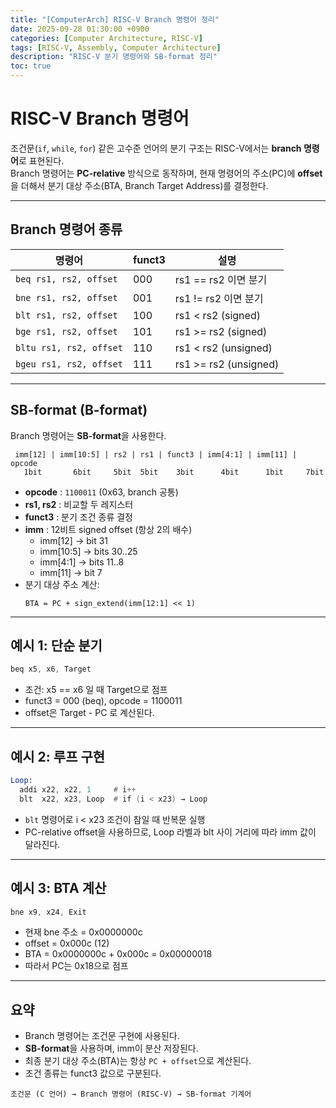 ```yaml
---
title: "[ComputerArch] RISC-V Branch 명령어 정리"
date: 2025-09-28 01:30:00 +0900
categories: [Computer Architecture, RISC-V]
tags: [RISC-V, Assembly, Computer Architecture]
description: "RISC-V 분기 명령어와 SB-format 정리"
toc: true
---
```


# RISC-V Branch 명령어

조건문(`if`, `while`, `for`) 같은 고수준 언어의 분기 구조는 RISC-V에서는 **branch 명령어**로 표현된다.  
Branch 명령어는 **PC-relative** 방식으로 동작하며, 현재 명령어의 주소(PC)에 **offset**을 더해서 분기 대상 주소(BTA, Branch Target Address)를 결정한다.

---

## Branch 명령어 종류

| 명령어 | funct3 | 설명 |
|--------|--------|------|
| `beq rs1, rs2, offset`  | 000 | rs1 == rs2 이면 분기 |
| `bne rs1, rs2, offset`  | 001 | rs1 != rs2 이면 분기 |
| `blt rs1, rs2, offset`  | 100 | rs1 < rs2 (signed) |
| `bge rs1, rs2, offset`  | 101 | rs1 >= rs2 (signed) |
| `bltu rs1, rs2, offset` | 110 | rs1 < rs2 (unsigned) |
| `bgeu rs1, rs2, offset` | 111 | rs1 >= rs2 (unsigned) |

---

## SB-format (B-format)

Branch 명령어는 **SB-format**을 사용한다.

```
 imm[12] | imm[10:5] | rs2 | rs1 | funct3 | imm[4:1] | imm[11] | opcode
   1bit       6bit     5bit  5bit    3bit      4bit      1bit     7bit
```

- **opcode** : `1100011` (0x63, branch 공통)  
- **rs1, rs2** : 비교할 두 레지스터  
- **funct3** : 분기 조건 종류 결정  
- **imm** : 12비트 signed offset (항상 2의 배수)  
  - imm[12]   → bit 31  
  - imm[10:5] → bits 30..25  
  - imm[4:1]  → bits 11..8  
  - imm[11]   → bit 7  
- 분기 대상 주소 계산:  
  ```
  BTA = PC + sign_extend(imm[12:1] << 1)
  ```

---

## 예시 1: 단순 분기

```asm
beq x5, x6, Target
```
- 조건: x5 == x6 일 때 Target으로 점프  
- funct3 = 000 (beq), opcode = 1100011  
- offset은 Target - PC 로 계산된다.

---

## 예시 2: 루프 구현

```asm
Loop:
  addi x22, x22, 1     # i++
  blt  x22, x23, Loop  # if (i < x23) → Loop
```
- `blt` 명령어로 i < x23 조건이 참일 때 반복문 실행  
- PC-relative offset을 사용하므로, Loop 라벨과 blt 사이 거리에 따라 imm 값이 달라진다.

---

## 예시 3: BTA 계산

```asm
bne x9, x24, Exit
```
- 현재 bne 주소 = 0x0000000c  
- offset = 0x000c (12)  
- BTA = 0x0000000c + 0x000c = 0x00000018  
- 따라서 PC는 0x18으로 점프

---

## 요약

- Branch 명령어는 조건문 구현에 사용된다.  
- **SB-format**을 사용하며, imm이 분산 저장된다.  
- 최종 분기 대상 주소(BTA)는 항상 `PC + offset`으로 계산된다.  
- 조건 종류는 funct3 값으로 구분된다.

```
조건문 (C 언어) → Branch 명령어 (RISC-V) → SB-format 기계어
```
